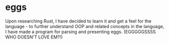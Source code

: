 # eggs

Upon researching Rust, I have decided to learn it and get a feel for the language - to further understand OOP and related concepts in the language, I have made a program for parsing and presenting eggs. (EGGGGGSSSS WHO DOESN'T LOVE EM?!)